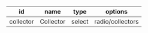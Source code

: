 id          |name           |type          |options
------------|---------------|--------------|--------------
collector   |Collector      |select        |radio/collectors